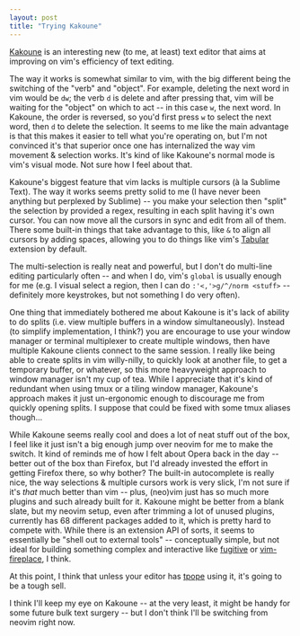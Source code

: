 ```yaml
---
layout: post
title: "Trying Kakoune"
---
```


[Kakoune][kakoune] is an interesting new (to me, at least) text editor that aims at improving on vim's efficiency of text editing.

The way it works is somewhat similar to vim, with the big different being the switching of the "verb" and "object".
For example, deleting the next word in vim would be `dw`; the verb `d` is delete and after pressing that, vim will be waiting for the "object" on which to act -- in this case `w`, the next word.
In Kakoune, the order is reversed, so you'd first press `w` to select the next word, then `d` to delete the selection.
It seems to me like the main advantage is that this makes it easier to tell what you're operating on, but I'm not convinced it's that superior once one has internalized the way vim movement & selection works.
It's kind of like Kakoune's normal mode is vim's visual mode.
Not sure how I feel about that.

Kakoune's biggest feature that vim lacks is multiple cursors (à la Sublime Text).
The way it works seems pretty solid to me (I have never been anything but perplexed by Sublime) -- you make your selection then "split" the selection by provided a regex, resulting in each split having it's own cursor.
You can now move all the cursors in sync and edit from all of them.
There some built-in things that take advantage to this, like `&` to align all cursors by adding spaces, allowing you to do things like vim's [Tabular][tabs] extension by default.

The multi-selection is really neat and powerful, but I don't do multi-line editing particularly often -- and when I do, vim's `global` is usually enough for me (e.g. I visual select a region, then I can do `:'<,'>g/^/norm <stuff>` -- definitely more keystrokes, but not something I do very often).

One thing that immediately bothered me about Kakoune is it's lack of ability to do splits (i.e. view multiple buffers in a window simultaneously).
Instead (to simplify implementation, I think?) you are encourage to use your window manager or terminal multiplexer to create multiple windows, then have multiple Kakoune clients connect to the same session.
I really like being able to create splits in vim willy-nilly, to quickly look at another file, to get a temporary buffer, or whatever, so this more heavyweight approach to window manager isn't my cup of tea.
While I appreciate that it's kind of redundant when using tmux or a tiling window manager, Kakoune's approach makes it just un-ergonomic enough to discourage me from quickly opening splits.
I suppose that could be fixed with some tmux aliases though...

While Kakoune seems really cool and does a lot of neat stuff out of the box, I feel like it just isn't a big enough jump over neovim for me to make the switch.
It kind of reminds me of how I felt about Opera back in the day -- better out of the box than Firefox, but I'd already invested the effort in getting Firefox there, so why bother?
The built-in autocomplete is really nice, the way selections & multiple cursors work is very slick, I'm not sure if it's *that* much better than vim -- plus, (neo)vim just has so much more plugins and such already built for it.
Kakoune might be better from a blank slate, but my neovim setup, even after trimming a lot of unused plugins, currently has 68 different packages added to it, which is pretty hard to compete with.
While there is an extension API of sorts, it seems to essentially be "shell out to external tools" -- conceptually simple, but not ideal for building something complex and interactive like [fugitive][] or [vim-fireplace][], I think.

At this point, I think that unless your editor has [tpope][] using it, it's going to be a tough sell.

I think I'll keep my eye on Kakoune -- at the very least, it might be handy for some future bulk text surgery -- but I don't think I'll be switching from neovim right now.

  [kakoune]: http://kakoune.org/
  [tabs]: https://github.com/godlygeek/tabular
  [fugitive]: https://github.com/tpope/vim-fugitive
  [vim-fireplace]: https://github.com/tpope/vim-fireplace
  [tpope]: https://github.com/tpope/
